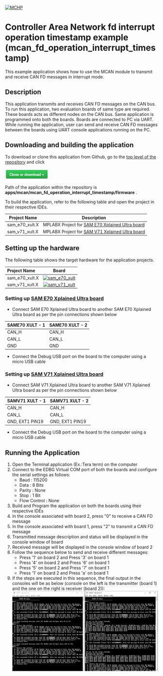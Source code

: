 [![MCHP](https://www.microchip.com/ResourcePackages/Microchip/assets/dist/images/logo.png)](https://www.microchip.com)

# Controller Area Network fd interrupt operation timestamp example (mcan_fd_operation_interrupt_timestamp)

This example application shows how to use the MCAN module to transmit and receive CAN FD messages in interrupt mode.

## Description

This application transmits and receives CAN FD messages on the CAN bus. To run this application, two evaluation boards of same type are required. These boards acts as different nodes on the CAN bus. Same application is programmed onto both the boards. Boards are connected to PC via UART. While running the application, user can send and receive CAN FD messages between the boards using UART console applications running on the PC.

## Downloading and building the application

To download or clone this application from Github, go to the [top level of the repository](https://github.com/Microchip-MPLAB-Harmony/csp_apps_sam_e70_s70_v70_v71) and click

![clone](../../../docs/images/clone.png)

Path of the application within the repository is **apps/mcan/mcan_fd_operation_interrupt_timestamp/firmware** .

To build the application, refer to the following table and open the project in their respective IDEs.

| Project Name      | Description                                    |
| ----------------- | ---------------------------------------------- |
| sam_e70_xult.X    | MPLABX Project for [SAM E70 Xplained Ultra board](https://www.microchip.com/DevelopmentTools/ProductDetails/PartNO/DM320113)|
| sam_v71_xult.X    | MPLABX Project for  [SAM V71 Xplained Ultra board](https://www.microchip.com/developmenttools/ProductDetails/atsamv71-xult)|        |

## Setting up the hardware

The following table shows the target hardware for the application projects.

| Project Name| Board|
|:---------|:---------:|
|sam_e70_xult.X|[![sam_e70_xult](https://www.microchip.com/_ImagedCopy/180730-MCU32-PHOTO-DM320113-Angle-7x5.jpg)](https://www.microchip.com/DevelopmentTools/ProductDetails/PartNO/DM320113)|
|sam_v71_xult.X|[![sam_v71_xult](https://www.microchip.com/_ImagedCopy/ATSAMV71-XULT_angle.jpg)](https://www.microchip.com/developmenttools/ProductDetails/atsamv71-xult)|

### Setting up [SAM E70 Xplained Ultra board](https://www.microchip.com/DevelopmentTools/ProductDetails/PartNO/DM320113)

- Connect SAM E70 Xplained Ultra board to another SAM E70 Xplained Ultra board as per the pin connections shown below

| SAME70 XULT - 1   | SAME70 XULT - 2    |
| ----------------- | ------------------ |
| CAN_H             | CAN_H              |
| CAN_L             | CAN_L              |
| GND               | GND                |

- Connect the Debug USB port on the board to the computer using a micro USB cable

### Setting up [SAM V71 Xplained Ultra board](https://www.microchip.com/developmenttools/ProductDetails/atsamv71-xult)

- Connect SAM V71 Xplained Ultra board to another SAM V71 Xplained Ultra board as per the pin connections shown below

| SAMV71 XULT - 1   | SAMV71 XULT - 2    |
| ----------------- | ------------------ |
| CAN_H             | CAN_H              |
| CAN_L             | CAN_L              |
| GND, EXT1 PIN19   | GND, EXT1 PIN19    |

- Connect the Debug USB port on the board to the computer using a micro USB cable

## Running the Application

1. Open the Terminal application (Ex.:Tera term) on the computer
2. Connect to the EDBG Virtual COM port of both the boards and configure the serial settings as follows:
    - Baud : 115200
    - Data : 8 Bits
    - Parity : None
    - Stop : 1 Bit
    - Flow Control : None
3. Build and Program the application on both the boards using their respective IDEs
4. In the console associated with board 2, press "0" to receive a CAN FD message
5. In the console associated with board 1, press "2" to transmit a CAN FD message
6. Transmitted message description and status will be displayed in the console window of board
7. Received message will be displayed in the console window of board 2
8. Follow the sequence below to send and receive different messages:
    - Press '1' on board 2 and Press '3' on board 1
    - Press '4' on board 2 and Press '6' on board 1
    - Press '5' on board 2 and Press '7' on board 1
    - Press '1' on board 2 and Press 'a' on board 1
9. If the steps are executed in this sequence, the final output in the consoles will be as below (console on the left is the transmitter (board 1) and the one on the right is receiver (board 2)):
![output](images/output_mcan_fd_operation_interrupt.png)
